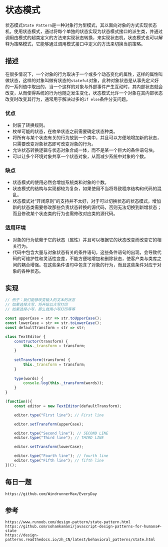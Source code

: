 # 状态模式
状态模式`State Pattern`是一种对象行为型模式，其以面向对象的方式实现状态机，使用状态模式，通过将每个单独的状态实现为状态模式接口的派生类，并通过调用由模式的超类定义的方法来实现状态转换，来实现状态机，状态模式也可以解释为策略模式，它能够通过调用模式接口中定义的方法来切换当前策略。

## 描述
在很多情况下，一个对象的行为取决于一个或多个动态变化的属性，这样的属性叫做状态，这样的对象叫做有状态的`stateful`对象，此种对象状态是从事先定义好的一系列值中取出的，当一个这样的对象与外部事件产生互动时，其内部状态就会改变，从而使得系统的行为也随之发生变化，状态模式允许一个对象在其内部状态改变时改变其行为，通常用于解决过多的`if else`条件分支问题。

### 优点
* 封装了转换规则。
* 枚举可能的状态，在枚举状态之前需要确定状态种类。
* 将所有与某个状态有关的行为放到一个类中，并且可以方便地增加新的状态，只需要改变对象状态即可改变对象的行为。
* 允许状态转换逻辑与状态对象合成一体，而不是某一个巨大的条件语句块。
* 可以让多个环境对象共享一个状态对象，从而减少系统中对象的个数。

### 缺点
* 状态模式的使用必然会增加系统类和对象的个数。
* 状态模式的结构与实现都较为复杂，如果使用不当将导致程序结构和代码的混乱。
* 状态模式对“开闭原则”的支持并不太好，对于可以切换状态的状态模式，增加新的状态类需要修改那些负责状态转换的源代码，否则无法切换到新增状态；而且修改某个状态类的行为也需修改对应类的源代码。


### 适用环境
* 对象的行为依赖于它的状态（属性）并且可以根据它的状态改变而改变它的相关行为。
* 代码中包含大量与对象状态有关的条件语句，这些条件语句的出现，会导致代码的可维护性和灵活性变差，不能方便地增加和删除状态，使客户类与类库之间的耦合增强。在这些条件语句中包含了对象的行为，而且这些条件对应于对象的各种状态。


## 实现

```javascript
// 例子：我们能够改变输入的文本的状态 
// 如果选择大写，将开始以大写打印
// 如果选择小写，那么就用小写打印等等

const upperCase = str => str.toUpperCase();
const lowerCase = str => str.toLowerCase();
const defaultTransform = str => str;

class TextEditor {
    constructor(transform) {
        this._transform = transform;
    }
    
    setTransform(transform) {
        this._transform = transform;
    }
    
    type(words) {
        console.log(this._transform(words));
    }
}

(function(){
    const editor = new TextEditor(defaultTransform);

    editor.type("First line"); // First line

    editor.setTransform(upperCase);

    editor.type("Second line"); // SECOND LINE
    editor.type("Third line"); // THIRD LINE

    editor.setTransform(lowerCase);

    editor.type("Fourth line"); // fourth line
    editor.type("Fifth line"); // fifth line
})();
```


## 每日一题

```
https://github.com/WindrunnerMax/EveryDay
```

## 参考

```
https://www.runoob.com/design-pattern/state-pattern.html
https://github.com/sohamkamani/javascript-design-patterns-for-humans#-state
https://design-patterns.readthedocs.io/zh_CN/latest/behavioral_patterns/state.html
```
